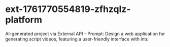 # ext-1761770554819-zfhzqlz-platform
AI-generated project via External API - Prompt: Design a web application for generating script videos, featuring a user-friendly interface with intu
